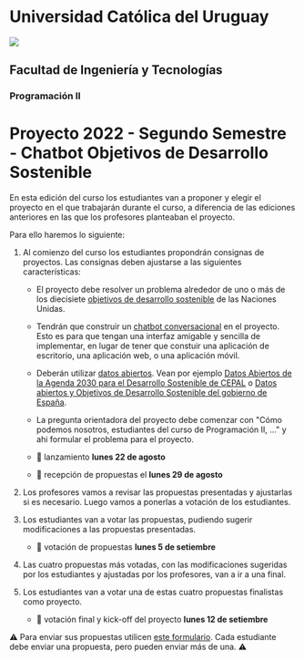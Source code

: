 # Universidad Católica del Uruguay
<img src="https://ucu.edu.uy/sites/all/themes/univer/logo.png">

## Facultad de Ingeniería y Tecnologías
### Programación II

# Proyecto 2022 - Segundo Semestre - Chatbot Objetivos de Desarrollo Sostenible

En esta edición del curso los estudiantes van a proponer y elegir el proyecto en el que trabajarán durante el curso, a diferencia de las ediciones anteriores en las que los profesores planteaban el proyecto.

Para ello haremos lo siguiente:

1. Al comienzo del curso los estudiantes propondrán consignas de proyectos. Las consignas deben ajustarse a las siguientes características:

    - El proyecto debe resolver un problema alrededor de uno o más de los diecisiete [objetivos de desarrollo sostenible](https://www.un.org/sustainabledevelopment/es/objetivos-de-desarrollo-sostenible/) de las Naciones Unidas.

    - Tendrán que construir un [chatbot conversacional](https://es.wikipedia.org/wiki/Bot_conversacional) en el proyecto. Esto es para que tengan una interfaz amigable y sencilla de implementar, en lugar de tener que constuir una aplicación de escritorio, una aplicación web, o una aplicación móvil.

    - Deberán utilizar [datos abiertos](https://es.wikipedia.org/wiki/Datos_abiertos). Vean por ejemplo [Datos Abiertos de la Agenda 2030 para el Desarrollo Sostenible de CEPAL](https://biblioguias.cepal.org/c.php?g=447204&p=3192651) o [Datos abiertos y Objetivos de Desarrollo Sostenible del gobierno de España](https://datos.gob.es/es/blog/datos-abiertos-y-objetivos-de-desarrollo-sostenible).

    - La pregunta orientadora del proyecto debe comenzar con "Cómo podemos nosotros, estudiantes del curso de Programación II, ..." y ahi formular el problema para el proyecto.
    
    - :date: lanzamiento **lunes 22 de agosto**
    
    - :date: recepción de propuestas el **lunes 29 de agosto**

2. Los profesores vamos a revisar las propuestas presentadas y ajustarlas si es necesario. Luego vamos a ponerlas a votación de los estudiantes.

3. Los estudiantes van a votar las propuestas, pudiendo sugerir modificaciones a las propuestas presentadas.

    - :date: votación de propuestas **lunes 5 de setiembre**

4. Las cuatro propuestas más votadas, con las modificaciones sugeridas por los estudiantes y ajustadas por los profesores, van a ir a una final.

5. Los estudiantes van a votar una de estas cuatro propuestas finalistas como proyecto.

    - :date: votación final y kick-off del proyecto **lunes 12 de setiembre**

:warning: Para enviar sus propuestas utilicen [este formulario](https://forms.office.com/r/rF5qakKX1V). Cada estudiante debe enviar una propuesta, pero pueden enviar más de una. :warning:
